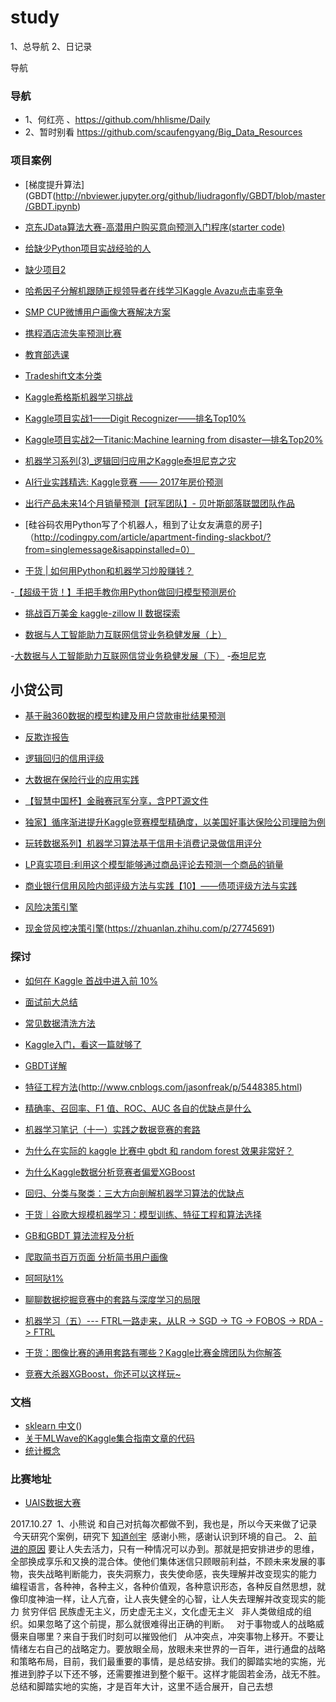 # study
1、总导航 2、日记录

导航

### 导航 
 - 1、何红亮 、https://github.com/hhlisme/Daily
 - 2、暂时别看 https://github.com/scaufengyang/Big_Data_Resources

### 项目案例
- [梯度提升算法](GBDT(http://nbviewer.jupyter.org/github/liudragonfly/GBDT/blob/master/GBDT.ipynb)


- [京东JData算法大赛-高潜用户购买意向预测入门程序(starter code)](https://github.com/hhlisme/JData)


- [给缺少Python项目实战经验的人](http://blog.csdn.net/shiyanlou_chenshi/article/details/52807629)
- [缺少项目2](https://www.zhihu.com/question/29372574/answer/147908571)

- [哈希因子分解机跟随正规领导者在线学习Kaggle Avazu点击率竞争](https://github.com/scaufengyang/FM_FTRL)
- [SMP CUP微博用户画像大赛解决方案](http://blog.csdn.net/u011086367/article/details/54174635)
- [携程酒店流失率预测比赛](https://github.com/scaufengyang/xiecheng_lost_prob_competition)
- [教育部选课](https://github.com/scaufengyang/kddcup2015)
- [Tradeshift文本分类](https://github.com/scaufengyang/kaggle-tradeshift-winning-solution)
- [Kaggle希格斯机器学习挑战](https://github.com/scaufengyang/kaggle_higgs)
- [Kaggle项目实战1——Digit Recognizer——排名Top10%](http://blog.csdn.net/u013691510/article/details/43195227)
- [Kaggle项目实战2—Titanic:Machine learning from disaster—排名Top20%](http://blog.csdn.net/u013691510/article/details/43199085/)
- [机器学习系列(3)_逻辑回归应用之Kaggle泰坦尼克之灾](http://blog.csdn.net/han_xiaoyang/article/details/49797143)

- [AI行业实践精选: Kaggle竞赛 —— 2017年房价预测](https://xs5.rqiao.net/search?q=%E5%B0%8F%E8%B4%B7++gbdt+github+&oq=%E5%B0%8F%E8%B4%B7++gbdt+github+&gs_l=psy-ab.3...623865.633326.0.633471.13.12.1.0.0.0.458.1053.2-1j1j1.3.0....0...1.1.64.psy-ab..10.0.0....0._RZ2FVzk2PQ)
- [出行产品未来14个月销量预测【冠军团队】- 贝叶斯部落联盟团队作品](https://mp.weixin.qq.com/s?__biz=MzA3NTg2OTEyMg==&mid=2651931237&idx=1&sn=ecb815fe4b8589b72b88af348d5c3209)

- [硅谷码农用Python写了个机器人，租到了让女友满意的房子]（http://codingpy.com/article/apartment-finding-slackbot/?from=singlemessage&isappinstalled=0）
- [干货 | 如何用Python和机器学习炒股赚钱？](https://mp.weixin.qq.com/s?__biz=MzA4NzE1NzYyMw==&mid=2247492284&idx=5&sn=d42818577e63a71a648dea1954804cd1)
  
-[【超级干货！】手把手教你用Python做回归模型预测房价](https://mp.weixin.qq.com/s?__biz=MjM5MDI1ODUyMA==&mid=2672938723&idx=1&sn=b2f6255d021629326e5a14cbc8334e8e)  
- [挑战百万美金 kaggle-zillow II 数据探索](https://zhuanlan.zhihu.com/p/29190140)

- [数据与人工智能助力互联网信贷业务稳健发展（上）](https://mp.weixin.qq.com/s?__biz=MzA4MjI2MTcwMw==&mid=2650485748&idx=1&sn=b64b6ef32c916c964ce5cefac781a737)

-[大数据与人工智能助力互联网信贷业务稳健发展（下）](https://mp.weixin.qq.com/s?__biz=MzA4MjI2MTcwMw==&mid=2650485751&idx=1&sn=29bdcfa322849ae24f8876efcb1e2a08)
-[泰坦尼克](http://blog.csdn.net/han_xiaoyang/article/details/49797143)

## 小贷公司
- [基于融360数据的模型构建及用户贷款审批结果预测](https://wenku.baidu.com/view/743221b8a45177232f60a2ef.html)
- [反欺诈报告](https://mp.weixin.qq.com/s?__biz=MzA3MDg0MjgxNQ==&mid=2652390893&idx=1&sn=a471549d0c9ad1c058d9c788b975609b)
- [逻辑回归的信用评级](https://zhuanlan.zhihu.com/p/25576951)
- [大数据在保险行业的应用实践](https://mp.weixin.qq.com/s?__biz=MzI3MjU5MzIyOA==&mid=2247483971&idx=1&sn=f52412e83e8ce64df69bd9c677c70ca9)
- [【智慧中国杯】金融赛冠军分享，含PPT源文件](https://mp.weixin.qq.com/s?__biz=MzIwMTgwNjgyOQ==&mid=2247485008&idx=1&sn=ff0ba8045f9eadf4fdbb88d114356e94)

- [独家】循序渐进提升Kaggle竞赛模型精确度，以美国好事达保险公司理赔为例](https://mp.weixin.qq.com/s?__biz=MzAxMzA2MDYxMw==&mid=2651560688&idx=1&sn=7a93a9af4e338d1134198a2c65232ed3)

- [玩转数据系列】机器学习算法基于信用卡消费记录做信用评分](https://mp.weixin.qq.com/s?__biz=MzI0OTQyNzEzMQ==&mid=2247484373&idx=1&sn=8cf4e08af2f60f050f4808ed029cf074)
- [LP真实项目:利用这个模型能够通过商品评论去预测一个商品的销量](https://mp.weixin.qq.com/s?__biz=MzA3MDg0MjgxNQ==&mid=2652391521&idx=1&sn=e73c1fe6fd876bbaabcc046a8973b1ba)
- [商业银行信用风险内部评级方法与实践【10】——债项评级方法与实践](https://mp.weixin.qq.com/s?__biz=MzA5MjEyMTYwMg==&mid=2650239889&idx=1&sn=a7fd18755ea4d1cd819d99f89942319e)
- [风险决策引擎](https://wenku.baidu.com/view/de22691b2b160b4e767fcfd1.html)
- [现金贷风控决策引擎](https://zhuanlan.zhihu.com/p/29281105)(https://zhuanlan.zhihu.com/p/27745691)
### 探讨

- [如何在 Kaggle 首战中进入前 10%](https://dnc1994.com/2016/04/rank-10-percent-in-first-kaggle-competition/)

- [面试前大总结](http://www.cnblogs.com/maybe2030/category/697574.html])

- [常见数据清洗方法](https://zhuanlan.zhihu.com/p/20571505?refer=data-analyst-improvement)
- [Kaggle入门，看这一篇就够了](https://zhuanlan.zhihu.com/p/25686876)
- [GBDT详解](http://www.cnblogs.com/peizhe123/p/5086128.html)
- [特征工程方法](https://www.zhihu.com/question/28641663)(http://www.cnblogs.com/jasonfreak/p/5448385.html)
- [精确率、召回率、F1 值、ROC、AUC 各自的优缺点是什么](https://www.zhihu.com/question/30643044/answer/48955833)
- [机器学习笔记（十一）实践之数据竞赛的套路](http://blog.csdn.net/sinat_22594309/article/details/68951145)
- [为什么在实际的 kaggle 比赛中 gbdt 和 random forest 效果非常好？](https://www.zhihu.com/question/51818176/answer/127706751)
- [为什么Kaggle数据分析竞赛者偏爱XGBoost](https://m.aliyun.com/yunqi/articles/70770)
- [回归、分类与聚类：三大方向剖解机器学习算法的优缺点](https://zhuanlan.zhihu.com/p/27013861)
- [干货｜谷歌大规模机器学习：模型训练、特征工程和算法选择](https://mp.weixin.qq.com/s?__biz=MzIxODM4MjA5MA==&mid=2247484830&idx=1&sn=8c821b9267622e51d75e348220f11f67)
- [GB和GBDT 算法流程及分析](http://www.cnblogs.com/liuwu265/p/4694191.html)
- [爬取简书百万页面 分析简书用户画像](http://www.jianshu.com/p/9f8a81040393)
- [呵呵哒1%](https://zhuanlan.zhihu.com/p/27424282)
- [聊聊数据挖掘竞赛中的套路与深度学习的局限](https://zhuanlan.zhihu.com/p/28038354)
- [机器学习（五）--- FTRL一路走来，从LR -> SGD -> TG -> FOBOS -> RDA -> FTRL](http://blog.csdn.net/china1000/article/details/51176654)
- [干货：图像比赛的通用套路有哪些？Kaggle比赛金牌团队为你解答](https://mp.weixin.qq.com/s?__biz=MjM5ODU3OTIyOA==&mid=2650666086&idx=2&sn=a324768a33e032702d4ac30eeaa039aa)
- [竞赛大杀器XGBoost，你还可以这样玩~](https://mp.weixin.qq.com/s?__biz=MzAwNjM1ODkxNQ==&mid=2650887653&idx=1&sn=93c803d4b8c0dd5feb894d4f7a529bdd)

### 文档
- [sklearn 中文](http://sklearn.lzjqsdd.com/)() 
- [关于MLWave的Kaggle集合指南文章的代码](https://github.com/MLWave/Kaggle-Ensemble-Guide)
- [统计概念](https://woaielf.github.io/page5/)

### 比赛地址
- [UAIS数据大赛](https://www.kddcup2015.com/)

2017.10.27 
  1、小熊说 和自己对抗每次都做不到，我也是，所以今天来做了记录
  今天研究个案例，研究下 [知道创宇](http://blog.knownsec.com/Knownsec_RD_Checklist/index.html)
  感谢小熊，感谢认识到环境的自己。 
  2、[前进的原因](http://www.zdaox.com/p/471.html)
     要让人失去活力，只有一种情况可以办到。那就是把安排进步的思维，全部换成享乐和又换的混合体。使他们集体迷信只顾眼前利益，不顾未来发展的事物，丧失战略判断能力，丧失洞察力，丧失使命感，丧失理解并改变现实的能力
     编程语言，各种神，各种主义，各种价值观，各种意识形态，各种反自然思想，就像印度神油一样，让人亢奋，让人丧失健全的心智，让人失去理解并改变现实的能力
    贫穷伴侣 
    民族虚无主义，历史虚无主义，文化虚无主义
    非人类做组成的组织。如果忽略了这个前提，那么就很难得出正确的判断。
    对于事物或人的战略威慑来自哪里？来自于我们时刻可以摧毁他们
    从冲突点，冲突事物上移开。不要让情绪左右自己的战略定力。要放眼全局，放眼未来世界的一百年，进行通盘的战略和策略布局，目前，我们最重要的事情，是总结安排。我们的脚踏实地的实施，光推进到脖子以下还不够，还需要推进到整个躯干。这样才能固若金汤，战无不胜。总结和脚踏实地的实施，才是百年大计，这里不适合展开，自己去想
    
    
